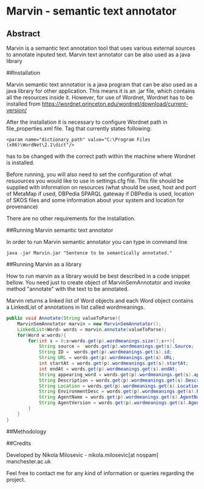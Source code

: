 # Marvin - semantic text annotator
## Abstract
Marvin is a semantic text annotation tool that uses various external sources to annotate inputed text. Marvin text annotator can be also used as a java library

##Installation

Marvin semantic text annotatior is a java program that can be also used as a java library for other application. This means it is an .jar file, which contains all the resources inside it. However, for use of Wordnet, Wordnet has to be installed from https://wordnet.princeton.edu/wordnet/download/current-version/

After the installation it is necessary to configure Wordnet path in file_properties.xml file. Tag that currently states following:

```<param name="dictionary_path" value="C:\Program Files (x86)\WordNet\2.1\dict"/>```

has to be changed with the correct path within the machine where Wordnet is installed. 

Before running, you will also need to set the configuration of what resuources you would like to use in settings.cfg file. This file should be supplied with information on resources (what should be used, host and port of MetaMap if used, DBPedia SPARQL gateway if DBPedia is used, location of SKOS files and some information about your system and location for provenance)

There are no other requirements for the installation.

##Running Marvin semantic text annotator

In order to run Marvin semantic annotator you can type in command line 

```java -jar Marvin.jar "Sentence to be semantically annotated."```

##Running Marvin as a library

How to run marvin as a library would be best described in a code snippet bellow. You need just to create object of MarvinSemAnnotator and invoke method "annotate" with the text to be annotated.

Marvin returns a linked list of Word objects and each Word object contains a LinkedList of annotations in list called wordmeanings.


```java
public void Annotate(String valueToParse){
	MarvinSemAnnotator marvin = new MarvinSemAnnotator();
	LinkedList<Word> words = marvin.annotate(valueToParse);
	for(Word w:words){
		for(int s = 0;s<words.get(p).wordmeanings.size();s++){
			String source =  words.get(p).wordmeanings.get(s).Source;
			String ID =  words.get(p).wordmeanings.get(s).id;
			String URL = words.get(p).wordmeanings.get(s).URL;
			int startAt = words.get(p).wordmeanings.get(s).startAt;
			int endAt = words.get(p).wordmeanings.get(s).endAt;
			String appearing_word = words.get(p).wordmeanings.get(s).appearingWord;
			String Description = words.get(p).wordmeanings.get(s).Description;
			String Location = words.get(p).wordmeanings.get(s).Location;
			String EnvironmentDesc = words.get(p).wordmeanings.get(s).EnvironmentDesc;
			String AgentName = words.get(p).wordmeanings.get(s).AgentName;
			String AgentVersion = words.get(p).wordmeanings.get(s).AgentVersion;
		}
	}
}
```

##Methodology


##Credits

Developed by Nikola Milosevic - nikola.milosevic[at nospam] manchester.ac.uk

Feel free to contact me for any kind of information or queries regarding the project. 
